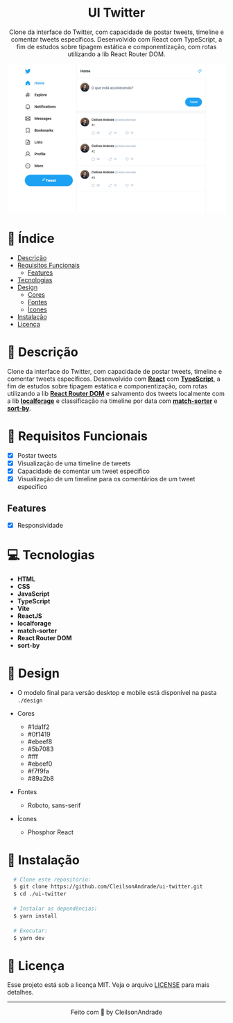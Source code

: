 <div align="center">
  <h1>UI Twitter</h1>
  <p>Clone da interface do Twitter, com capacidade de postar tweets, timeline e comentar tweets específicos. Desenvolvido com React com TypeScript, a fim de estudos sobre tipagem estática e componentização, com rotas utilizando a lib React Router DOM.</p>
  <img src="./design/desktop.png" alt="Logo" width="800">
</div>

# 📒 Índice
* [Descrição](#descrição)
* [Requisitos Funcionais](#requisitos)
  * [Features](#features)
* [Tecnologias](#tecnologias)
* [Design](#design)
  * [Cores](#cores)
  * [Fontes](#fontes)
  * [Ícones](#ícones)
* [Instalação](#instalação)
* [Licença](#licença)

# 📃 <span id="descrição">Descrição</span>
Clone da interface do Twitter, com capacidade de postar tweets, timeline e comentar tweets específicos. Desenvolvido com [**React**](https://react.dev/) com [**TypeScript**](https://www.typescriptlang.org/), a fim de estudos sobre tipagem estática e componentização, com rotas utilizando a lib [**React Router DOM**](https://reactrouter.com/en/main) e salvamento dos tweets localmente com a lib [**localforage**](https://github.com/localForage/localForage) e classificação na timeline por data com [**match-sorter**](https://github.com/kentcdodds/match-sorter) e [**sort-by**](https://github.com/kvnneff/sort-by).

# 📌 <span id="requisitos">Requisitos Funcionais</span>
- [x] Postar tweets<br>
- [x] Visualização de uma timeline de tweets<br>
- [x] Capacidade de comentar um tweet especifico<br>
- [x] Visualização de um timeline para os comentários de um tweet especifico<br>

## Features
- [x] Responsividade<br>

# 💻 <span id="tecnologias">Tecnologias</span>
- **HTML**
- **CSS**
- **JavaScript**
- **TypeScript**
- **Vite**
- **ReactJS**
- **localforage**
- **match-sorter**
- **React Router DOM**
- **sort-by**

# 🎨 <span id="design">Design</span>
- O modelo final para versão desktop e mobile está disponível na pasta `./design`

- <span id="cores">Cores<br></span>
  * #1da1f2<br>
  * #0f1419<br>
  * #ebeef8<br>
  * #5b7083<br>
  * #fff<br>
  * #ebeef0<br>
  * #f7f9fa<br>
  * #89a2b8<br>

- <span id="fontes">Fontes<br></span>
  * Roboto, sans-serif

- <span id="ícones">Ícones<br></span>
  * Phosphor React

# 🚀 <span id="instalação">Instalação</span>
```bash
  # Clone este repositório:
  $ git clone https://github.com/CleilsonAndrade/ui-twitter.git
  $ cd ./ui-twitter

  # Instalar as dependências:
  $ yarn install

  # Executar:
  $ yarn dev
```

# 📝 <span id="licença">Licença</span>
Esse projeto está sob a licença MIT. Veja o arquivo [LICENSE](LICENSE) para mais detalhes.

---

<p align="center">
  Feito com 💜 by CleilsonAndrade
</p>
